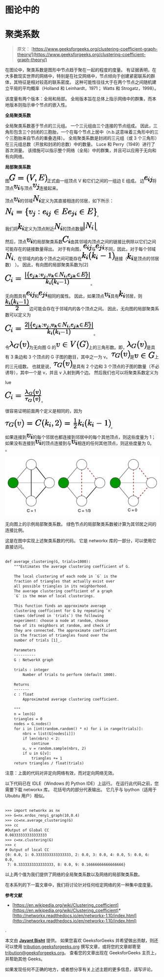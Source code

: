 # 图论中的

# 聚类系数

> 原文： [https://www.geeksforgeeks.org/clustering-coefficient-graph-theory/](https://www.geeksforgeeks.org/clustering-coefficient-graph-theory/)

在图论中，聚类系数是图形中节点趋于聚在一起的程度的度量。 有证据表明，在大多数现实世界的网络中，特别是在社交网络中，节点倾向于创建紧密联系的群体，其特征是相对较高的联系密度。 这种可能性往往大于在两个节点之间随机建立平局的平均概率（Holland 和 Leinhardt，1971； Watts 和 Strogatz，1998）。

该度量有两个版本：全局和局部。 全局版本旨在总体上指示网络中的群集，而本地版本则指示单个节点的嵌入性。

**全局聚类系数**

全局聚类系数基于节点的三元组。 一个三元组由三个连接的节点组成。 因此，三角形包含三个封闭的三胞胎，一个在每个节点上居中（n.b.这意味着三角形中的三个三胞胎来自节点的重叠选择）。 全局聚类系数是封闭的三元组（或 3 个三角形）在三元组总数（开放和封闭的总数）中的数量。 Luce 和 Perry（1949）进行了首次测量。 该措施可以指示整个网络（全局）中的群集，并且可以应用于无向和有向网络。

**局部聚类系数**

图![G=(V,E)](img/093e437fd3c691acd835cb9ffa5a0562.png "Rendered by QuickLaTeX.com")正式由一组顶点 V 和它们之间的一组边 E 组成。 边![e_{ij}](img/6b0903e8ddacdad971d1a46a99662457.png "Rendered by QuickLaTeX.com")将顶点![v_{i}](img/cb924d771c71bd8bf6a87939ce81bccb.png "Rendered by QuickLaTeX.com")与顶点![v_{j}](img/7685dddc7b96ee1ca8f79432d98fb175.png "Rendered by QuickLaTeX.com")连接起来。

顶点![v_{i}](img/cb924d771c71bd8bf6a87939ce81bccb.png "Rendered by QuickLaTeX.com")的邻域![N_{i}](img/8f7b4420594293e11edefda488ab698c.png "Rendered by QuickLaTeX.com")定义为其直接相连的邻居，如下所示：

![N_i = \{v_j : e_{ij} \in E \or e_{ji} \in E\}](img/4912574cd2991e0596b3ec8a1017f876.png "Rendered by QuickLaTeX.com")。

我们将![k_{i}](img/41ee20bc9066043034cb8c25009908e3.png "Rendered by QuickLaTeX.com")定义为顶点附近![N_{i}](img/8f7b4420594293e11edefda488ab698c.png "Rendered by QuickLaTeX.com")的顶点数量![|N_{i}|](img/9cc51842c529641786a779c928580696.png "Rendered by QuickLaTeX.com")。

然后，顶点![v_{i}](img/cb924d771c71bd8bf6a87939ce81bccb.png "Rendered by QuickLaTeX.com")的局部聚类系数![C_{i}](img/84d4f071ee3cf587c00e1def95891948.png "Rendered by QuickLaTeX.com")由其邻域内顶点之间的链接比例除以它们之间可能存在的链接数量得出。 对于有向图，![e_{ij}](img/6b0903e8ddacdad971d1a46a99662457.png "Rendered by QuickLaTeX.com")与![e_{{ji}}](img/7a65037debb0bfa172c0bf4c43e36a03.png "Rendered by QuickLaTeX.com")不同，因此，对于每个邻域![N_{i}](img/8f7b4420594293e11edefda488ab698c.png "Rendered by QuickLaTeX.com")，在邻域内的各个顶点之间可能存在![k_{i}(k_{i}-1)](img/c47f3976760f968c758a967aa6126016.png "Rendered by QuickLaTeX.com")链接（![k_{i}](img/41ee20bc9066043034cb8c25009908e3.png "Rendered by QuickLaTeX.com")是顶点的邻居数） ）。 因此，有向图的局部聚类系数为[2]

![C_{i}={\frac  {|\{e_{{jk}}:v_{j},v_{k}\in N_{i},e_{{jk}}\in E\}|}{k_{i}(k_{i}-1)}}](img/570958f96bc2d0bf00dfe4e3a636237b.png "Rendered by QuickLaTeX.com")。

无向图具有![e_{ij}](img/6b0903e8ddacdad971d1a46a99662457.png "Rendered by QuickLaTeX.com")和![e_{{ji}}](img/7a65037debb0bfa172c0bf4c43e36a03.png "Rendered by QuickLaTeX.com")相同的属性。 因此，如果顶点![ v_{i}](img/6019813edcf4c2d859177d171e2e7b3b.png "Rendered by QuickLaTeX.com")具有![ k_{i}](img/d5a3f51ad3e06658ade4fc0685778ad7.png "Rendered by QuickLaTeX.com")邻居，则![{\frac  {k_{i}(k_{i}-1)}{2}}](img/f8ff6716ef12e4f8330b0cc42b262291.png "Rendered by QuickLaTeX.com")边可能会存在于邻域内的各个顶点之间。 因此，无向图的局部聚类系数可以定义为

![C_{i}={\frac  {2|\{e_{{jk}}:v_{j},v_{k}\in N_{i},e_{{jk}}\in E\}|}{k_{i}(k_{i}-1)}}](img/ebe54f3c627731a33a0bed22a08990e6.png "Rendered by QuickLaTeX.com")。

令![\lambda _{G}(v)](img/fc3d22f4db9ccb3d1c6ab3ea10cdef91.png "Rendered by QuickLaTeX.com")为无向图 G 的![v\in V(G)](img/e35b61368c7198017c8d5dc30fe2e349.png "Rendered by QuickLaTeX.com")上的三角形数。即，![ \lambda _{G}(v)](img/4c0215ff98a7861f35acf600fd7dd76d.png "Rendered by QuickLaTeX.com")是具有 3 条边和 3 个顶点的 G 子图的数目，其中之一为 v。 ![\tau _{G}(v)](img/29c5a27103680becdc683d82d6134b90.png "Rendered by QuickLaTeX.com")是![v\in G](img/aa4a870dfd3a15113d8a53d1a82b282c.png "Rendered by QuickLaTeX.com")上的三元组数。 也就是说，![\tau _{G}(v)](img/29c5a27103680becdc683d82d6134b90.png "Rendered by QuickLaTeX.com")是具有 2 个边和 3 个顶点的子图的数量（不必诱导），其中一个是 v，并且 v 入射到两个边。 然后我们也可以将聚类系数定义为

lue

![C_{i}={\frac  {\lambda _{G}(v)}{\tau _{G}(v)}}](img/0739e2b56c6fe070dd00d0fc58c56b2c.png "Rendered by QuickLaTeX.com")。

很容易证明前面两个定义是相同的，因为

![\tau _{G}(v)=C({k_{i}},2)={\frac  {1}{2}}k_{i}(k_{i}-1)](img/edd5aca5ad7dd8f18695faea53af590d.png "Rendered by QuickLaTeX.com")。

如果连接到![v_{i}](img/cb924d771c71bd8bf6a87939ce81bccb.png "Rendered by QuickLaTeX.com")的每个邻居也都连接到邻居中的每个其他顶点，则这些度量为 1；如果没有连接到![v_{i}](img/cb924d771c71bd8bf6a87939ce81bccb.png "Rendered by QuickLaTeX.com")的顶点连接到与![v_{i}](img/cb924d771c71bd8bf6a87939ce81bccb.png "Rendered by QuickLaTeX.com")相连的任何其他顶点，则这些度量为 0。 。

![cc](img/fb6ed286cc269c8708211f876e453e33.png)

无向图上的示例局部聚类系数。 绿色节点的局部聚类系数被计算为其邻居之间的连接比例。

这是在图中实现上述聚类系数的代码。 它是 networkx 库的一部分，可以使用它直接访问。

```

def average_clustering(G, trials=1000): 
    """Estimates the average clustering coefficient of G. 

    The local clustering of each node in `G` is the  
    fraction of triangles that actually exist over  
    all possible triangles in its neighborhood. 
    The average clustering coefficient of a graph  
    `G` is the mean of local clusterings. 

    This function finds an approximate average  
    clustering coefficient for G by repeating `n`  
    times (defined in `trials`) the following 
    experiment: choose a node at random, choose  
    two of its neighbors at random, and check if 
    they are connected. The approximate coefficient  
    is the fraction of triangles found over the  
    number of trials [1]_. 

    Parameters 
    ---------- 
    G : NetworkX graph 

    trials : integer 
        Number of trials to perform (default 1000). 

    Returns 
    ------- 
    c : float 
        Approximated average clustering coefficient. 

    """
    n = len(G) 
    triangles = 0
    nodes = G.nodes() 
    for i in [int(random.random() * n) for i in range(trials)]: 
        nbrs = list(G[nodes[i]]) 
        if len(nbrs) < 2: 
            continue
        u, v = random.sample(nbrs, 2) 
        if u in G[v]: 
            triangles += 1
    return triangles / float(trials) 

```

注意：上面的代码对非定向网络有效，而对定向网络无效。

以下代码已在 IDLE（Windows 的 Python IDE）上运行。 在运行此代码之前，您需要下载 networkx 库。 花括号内的部分代表输出。 它几乎与 Ipython（适用于 Ububtu 用户）相似。

```

>>> import networkx as nx 
>>> G=nx.erdos_renyi_graph(10,0.4) 
>>> cc=nx.average_clustering(G) 
>>> cc 
#Output of Global CC 
0.08333333333333333 
>>> c=nx.clustering(G) 
>>> c  
# Output of local CC 
{0: 0.0, 1: 0.3333333333333333, 2: 0.0, 3: 0.0, 4: 0.0, 5: 0.0, 6: 0.0, 
 7: 0.3333333333333333, 8: 0.0, 9: 0.16666666666666666}  

```

以上两个值为我们提供了网络的全局聚类系数以及网络的局部聚类系数。

在本系列的下一篇文章中，我们将讨论针对任何给定网络的另一种集中度度量。

**参考文献**

*   [https://en.wikipedia.org/wiki/Clustering_coefficient](https://en.wikipedia.org/wiki/Clustering_coefficient)*   [http://networkx.readthedocs.io/en/networkx-1.10/index.html](http://networkx.readthedocs.io/en/networkx-1.10/index.html)

.

本文由 [**Jayant Bisht**](https://in.linkedin.com/in/jayant-bisht-978085114) 提供。 如果您喜欢 GeeksforGeeks 并希望做出贡献，则还可以使用 [tribution.geeksforgeeks.org](http://www.contribute.geeksforgeeks.org) 撰写文章，或将您的文章邮寄至 tribution@geeksforgeeks.org。 查看您的文章出现在 GeeksforGeeks 主页上，并帮助其他 Geeks。

如果发现任何不正确的地方，或者想分享有关上述主题的更多信息，请写评论。

